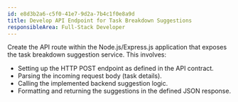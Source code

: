 ```yaml
---
id: e8d3b2a6-c5f0-41e7-9d2a-7b4c1f0e8a9d
title: Develop API Endpoint for Task Breakdown Suggestions
responsibleArea: Full-Stack Developer
---
```

Create the API route within the Node.js/Express.js application that exposes the task breakdown suggestion service. This involves:
*   Setting up the HTTP POST endpoint as defined in the API contract.
*   Parsing the incoming request body (task details).
*   Calling the implemented backend suggestion logic.
*   Formatting and returning the suggestions in the defined JSON response.